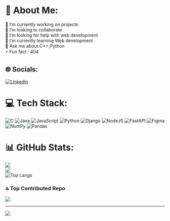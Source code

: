 # 💫 About Me:
🔭 I’m currently working on projects<br>👯 I’m looking to collaborate <br>🤝 I’m looking for help with web development<br>🌱 I’m currently learning Web development<br>💬 Ask me about C++,Python<br>⚡ Fun fact : 404


## 🌐 Socials:
[![LinkedIn](https://img.shields.io/badge/LinkedIn-%230077B5.svg?logo=linkedin&logoColor=white)](https://linkedin.com/in/https://www.linkedin.com/in/aditya-hosur) 

# 💻 Tech Stack:
![C](https://img.shields.io/badge/c-%2300599C.svg?style=plastic&logo=c&logoColor=white) ![Java](https://img.shields.io/badge/java-%23ED8B00.svg?style=plastic&logo=openjdk&logoColor=white) ![JavaScript](https://img.shields.io/badge/javascript-%23323330.svg?style=plastic&logo=javascript&logoColor=%23F7DF1E) ![Python](https://img.shields.io/badge/python-3670A0?style=plastic&logo=python&logoColor=ffdd54) ![Django](https://img.shields.io/badge/django-%23092E20.svg?style=plastic&logo=django&logoColor=white) ![NodeJS](https://img.shields.io/badge/node.js-6DA55F?style=plastic&logo=node.js&logoColor=white) ![FastAPI](https://img.shields.io/badge/FastAPI-005571?style=plastic&logo=fastapi) ![Figma](https://img.shields.io/badge/figma-%23F24E1E.svg?style=plastic&logo=figma&logoColor=white) ![NumPy](https://img.shields.io/badge/numpy-%23013243.svg?style=plastic&logo=numpy&logoColor=white) ![Pandas](https://img.shields.io/badge/pandas-%23150458.svg?style=plastic&logo=pandas&logoColor=white)
# 📊 GitHub Stats:
![](https://github-readme-stats.vercel.app/api?username=AdityaHosur&theme=highcontrast&hide_border=false&include_all_commits=true&count_private=true)<br/>
![](https://github-readme-streak-stats.herokuapp.com/?user=AdityaHosur&theme=highcontrast&hide_border=false)<br/>
![Top Langs](https://github-readme-stats-git-master-adityahosurs-projects.vercel.app/api/top-langs/?username=AdityaHosur&theme=highcontrast&layout=donut)

### 🔝 Top Contributed Repo
![](https://github-contributor-stats.vercel.app/api?username=AdityaHosur&limit=5&theme=highcontrast&combine_all_yearly_contributions=true)

---
[![](https://visitcount.itsvg.in/api?id=AdityaHosur&icon=0&color=1)](https://visitcount.itsvg.in)

<!-- Proudly created with GPRM ( https://gprm.itsvg.in ) -->
